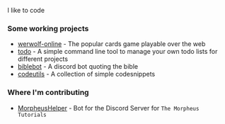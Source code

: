 I like to code

### Some working projects
- [werwolf-online](https://github.com/cephox/werwolf-online) - The popular cards game playable over the web
- [todo](https://github.com/cephox/todo) - A simple command line tool to manage your own todo lists for different projects
- [biblebot](https://github.com/cephox/biblebot) - A discord bot quoting the bible
- [codeutils](https://github.com/cephox/codeutils) - A collection of simple codesnippets

### Where I'm contributing
- [MorpheusHelper](https://github.com/PyDrocsid/MorpheusHelper/) - Bot for the Discord Server for `The Morpheus Tutorials`
